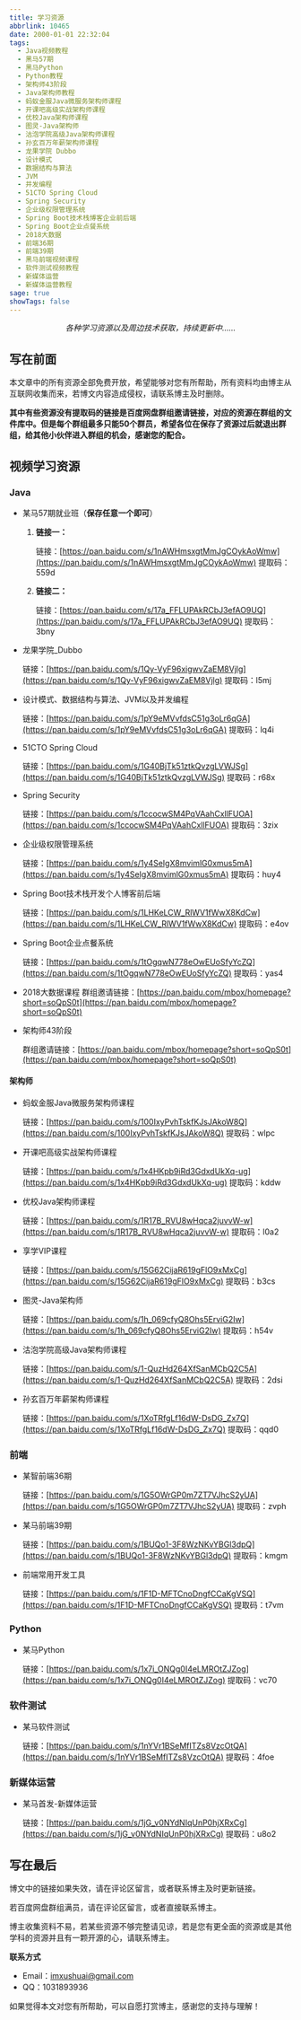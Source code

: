 ```yaml
---
title: 学习资源
abbrlink: 10465
date: 2000-01-01 22:32:04
tags:
  - Java视频教程
  - 黑马57期
  - 黑马Python
  - Python教程
  - 架构师43阶段
  - Java架构师教程
  - 蚂蚁金服Java微服务架构师课程
  - 开课吧高级实战架构师课程
  - 优校Java架构师课程
  - 图灵-Java架构师
  - 沽泡学院高级Java架构师课程
  - 孙玄百万年薪架构师课程
  - 龙果学院 Dubbo
  - 设计模式
  - 数据结构与算法
  - JVM
  - 并发编程
  - 51CTO Spring Cloud
  - Spring Security
  - 企业级权限管理系统
  - Spring Boot技术栈博客企业前后端
  - Spring Boot企业点餐系统
  - 2018大数据
  - 前端36期
  - 前端39期
  - 黑马前端视频课程
  - 软件测试视频教程
  - 新媒体运营
  - 新媒体运营教程
sage: true
showTags: false
---
```


<center><i>各种学习资源以及周边技术获取，持续更新中......</i></center>

<!-- more -->

## 写在前面

本文章中的所有资源全部免费开放，希望能够对您有所帮助，所有资料均由博主从互联网收集而来，若博文内容造成侵权，请联系博主及时删除。

**其中有些资源没有提取码的链接是百度网盘群组邀请链接，对应的资源在群组的文件库中。但是每个群组最多只能50个群员，希望各位在保存了资源过后就退出群组，给其他小伙伴进入群组的机会，感谢您的配合。**

## 视频学习资源

### Java

- 某马57期就业班（**保存任意一个即可**）

  1. **链接一：**

     链接：[https://pan.baidu.com/s/1nAWHmsxgtMmJgCOykAoWmw](https://pan.baidu.com/s/1nAWHmsxgtMmJgCOykAoWmw)
     提取码：559d

  2. **链接二：**

     链接：[https://pan.baidu.com/s/17a_FFLUPAkRCbJ3efAO9UQ](https://pan.baidu.com/s/17a_FFLUPAkRCbJ3efAO9UQ)
     提取码：3bny

- 龙果学院_Dubbo

  链接：[https://pan.baidu.com/s/1Qy-VyF96xigwvZaEM8Vjlg](https://pan.baidu.com/s/1Qy-VyF96xigwvZaEM8Vjlg)
  提取码：l5mj

- 设计模式、数据结构与算法、JVM以及并发编程

  链接：[https://pan.baidu.com/s/1pY9eMVvfdsC51g3oLr6qGA](https://pan.baidu.com/s/1pY9eMVvfdsC51g3oLr6qGA)
  提取码：lq4i

- 51CTO Spring Cloud

  链接：[https://pan.baidu.com/s/1G40BjTk51ztkQvzgLVWJSg](https://pan.baidu.com/s/1G40BjTk51ztkQvzgLVWJSg)
  提取码：r68x

- Spring Security

  链接：[https://pan.baidu.com/s/1ccocwSM4PqVAahCxllFUOA](https://pan.baidu.com/s/1ccocwSM4PqVAahCxllFUOA)
  提取码：3zix

- 企业级权限管理系统

  链接：[https://pan.baidu.com/s/1y4SeIgX8mvimlG0xmus5mA](https://pan.baidu.com/s/1y4SeIgX8mvimlG0xmus5mA)
  提取码：huy4

- Spring Boot技术栈开发个人博客前后端

  链接：[https://pan.baidu.com/s/1LHKeLCW_RlWV1fWwX8KdCw](https://pan.baidu.com/s/1LHKeLCW_RlWV1fWwX8KdCw)
  提取码：e4ov

- Spring Boot企业点餐系统

  链接：[https://pan.baidu.com/s/1tOgqwN778eOwEUoSfyYcZQ](https://pan.baidu.com/s/1tOgqwN778eOwEUoSfyYcZQ)
  提取码：yas4

- 2018大数据课程
  群组邀请链接：[https://pan.baidu.com/mbox/homepage?short=soQpS0t](https://pan.baidu.com/mbox/homepage?short=soQpS0t)

- 架构师43阶段

  群组邀请链接：[https://pan.baidu.com/mbox/homepage?short=soQpS0t](https://pan.baidu.com/mbox/homepage?short=soQpS0t)


#### 架构师

- 蚂蚁金服Java微服务架构师课程

  链接：[https://pan.baidu.com/s/100IxyPvhTskfKJsJAkoW8Q](https://pan.baidu.com/s/100IxyPvhTskfKJsJAkoW8Q)
  提取码：wlpc

- 开课吧高级实战架构师课程

  链接：[https://pan.baidu.com/s/1x4HKpb9iRd3GdxdUkXq-ug](https://pan.baidu.com/s/1x4HKpb9iRd3GdxdUkXq-ug)
  提取码：kddw

- 优校Java架构师课程

  链接：[https://pan.baidu.com/s/1R17B_RVU8wHqca2juvvW-w](https://pan.baidu.com/s/1R17B_RVU8wHqca2juvvW-w)
  提取码：l0a2

- 享学VIP课程

  链接：[https://pan.baidu.com/s/15G62CijaR619gFlO9xMxCg](https://pan.baidu.com/s/15G62CijaR619gFlO9xMxCg)
  提取码：b3cs

- 图灵-Java架构师

  链接：[https://pan.baidu.com/s/1h_069cfyQ8Ohs5ErviG2Iw](https://pan.baidu.com/s/1h_069cfyQ8Ohs5ErviG2Iw)
  提取码：h54v

- 沽泡学院高级Java架构师课程

  链接：[https://pan.baidu.com/s/1-QuzHd264XfSanMCbQ2C5A](https://pan.baidu.com/s/1-QuzHd264XfSanMCbQ2C5A)
  提取码：2dsi

- 孙玄百万年薪架构师课程

  链接：[https://pan.baidu.com/s/1XoTRfgLf16dW-DsDG_Zx7Q](https://pan.baidu.com/s/1XoTRfgLf16dW-DsDG_Zx7Q)
  提取码：qqd0

### 前端

- 某智前端36期

  链接：[https://pan.baidu.com/s/1G5OWrGP0m7ZT7VJhcS2yUA](https://pan.baidu.com/s/1G5OWrGP0m7ZT7VJhcS2yUA)
  提取码：zvph

- 某马前端39期

  链接：[https://pan.baidu.com/s/1BUQo1-3F8WzNKvYBGl3dpQ](https://pan.baidu.com/s/1BUQo1-3F8WzNKvYBGl3dpQ)
  提取码：kmgm

- 前端常用开发工具

  链接：[https://pan.baidu.com/s/1F1D-MFTCnoDngfCCaKgVSQ](https://pan.baidu.com/s/1F1D-MFTCnoDngfCCaKgVSQ)
  提取码：t7vm



### Python

- 某马Python

  链接：[https://pan.baidu.com/s/1x7i_ONQg0I4eLMROtZJZog](https://pan.baidu.com/s/1x7i_ONQg0I4eLMROtZJZog)
  提取码：vc70



### 软件测试

- 某马软件测试

  链接：[https://pan.baidu.com/s/1nYVr1BSeMfITZs8VzcOtQA](https://pan.baidu.com/s/1nYVr1BSeMfITZs8VzcOtQA)
  提取码：4foe



### 新媒体运营

- 某马首发-新媒体运营

  链接：[https://pan.baidu.com/s/1jG_v0NYdNIqUnP0hjXRxCg](https://pan.baidu.com/s/1jG_v0NYdNIqUnP0hjXRxCg)
  提取码：u8o2



## 写在最后

博文中的链接如果失效，请在评论区留言，或者联系博主及时更新链接。

若百度网盘群组满员，请在评论区留言，或者直接联系博主。

博主收集资料不易，若某些资源不够完整请见谅，若是您有更全面的资源或是其他学科的资源并且有一颗开源的心，请联系博主。

**联系方式**

- Email：imxushuai@gmail.com
- QQ：1031893936

如果觉得本文对您有所帮助，可以自愿打赏博主，感谢您的支持与理解！